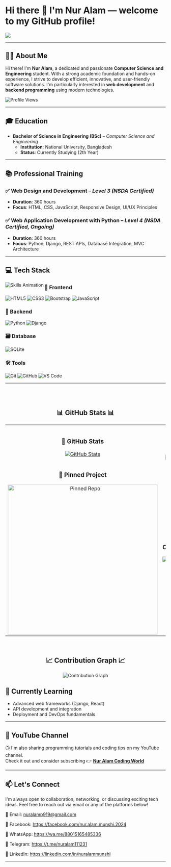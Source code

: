 # Hi there 👋 I'm Nur Alam — welcome to my GitHub profile!

<!-- Typing SVG Animation -->
<p align="left">
  <img src="https://readme-typing-svg.herokuapp.com?font=Fira+Code&size=22&duration=3000&pause=1000&color=00F57F&width=500&lines=🤩+I+am+a+Web+Designer;🤩+I+am+a+Web+Developer;🤩+I+am+a+Full+Stack+Developer;🤩+Love+Coding+and+Designing;🤩+Love+Teaching+Others;💪+Hard+Worker" />
</p>


---

## 🧑‍💻 About Me

Hi there! I'm **Nur Alam**, a dedicated and passionate **Computer Science and Engineering** student. With a strong academic foundation and hands-on experience, I strive to develop efficient, innovative, and user-friendly software solutions. I'm particularly interested in **web development** and **backend programming** using modern technologies.
<!-- Profile View Counter -->
<p align="left">
  <img src="https://komarev.com/ghpvc/?username=nuralammunshi&label=Profile%20views&color=770677&style=for-the-badge&logo=star" alt="Profile Views" />
</p>


---


## 🎓 Education

- **Bachelor of Science in Engineering (BSc)** – *Computer Science and Engineering*  
  - **Institution**: National University, Bangladesh  
  - **Status**: Currently Studying (2th Year)

---

## 📚 Professional Training

### ✅ Web Design and Development – *Level 3 (NSDA Certified)*  
- **Duration**: 360 hours  
- **Focus**: HTML, CSS, JavaScript, Responsive Design, UI/UX Principles

### ✅ Web Application Development with Python – *Level 4 (NSDA Certified, Ongoing)*  
- **Duration**: 360 hours  
- **Focus**: Python, Django, REST APIs, Database Integration, MVC Architecture

---

## 💻 Tech Stack


<picture>
  <source media="(prefers-color-scheme: dark)" srcset="./Skills_Animation_Dark.gif">
  <source media="(prefers-color-scheme: light)" srcset="./Skills_Animation_White.gif">
  <img align="left" alt="Skills Animation" src="./Skills_Animation_White.gif">
</picture>

### 🚀 Frontend
![HTML5](https://img.shields.io/badge/HTML5-E34F26?style=for-the-badge&logo=html5&logoColor=white)
![CSS3](https://img.shields.io/badge/CSS3-1572B6?style=for-the-badge&logo=css3&logoColor=white)
![Bootstrap](https://img.shields.io/badge/Bootstrap-7952B3?style=for-the-badge&logo=bootstrap&logoColor=white)
![JavaScript](https://img.shields.io/badge/JavaScript-F7DF1E?style=for-the-badge&logo=javascript&logoColor=black)

### 🧠 Backend
![Python](https://img.shields.io/badge/Python-3776AB?style=for-the-badge&logo=python&logoColor=white)
![Django](https://img.shields.io/badge/Django-092E20?style=for-the-badge&logo=django&logoColor=white)

### 🗃️ Database
![SQLite](https://img.shields.io/badge/SQLite-003B57?style=for-the-badge&logo=sqlite&logoColor=white)

### 🛠️ Tools
![Git](https://img.shields.io/badge/Git-F05032?style=for-the-badge&logo=git&logoColor=white)
![GitHub](https://img.shields.io/badge/GitHub-181717?style=for-the-badge&logo=github&logoColor=white)
![VS Code](https://img.shields.io/badge/VSCode-007ACC?style=for-the-badge&logo=visual-studio-code&logoColor=white)


---
<br><br>
<!-- GitHub Stats -->
<h2 align="center">📊 GitHub Stats 📊</h2>

<table width="100%">
  <tr>
    <td width="50%" align="center">
      <h3><strong>🚀 GitHub Stats</strong></h3>
      <a href="https://github.com/nuralammunshi">
        <img src="https://github-readme-stats.vercel.app/api?username=nuralammunshi&show_icons=true&theme=nightowl&bg_color=0,000000,441350&title_color=c56a90&text_color=ffffff" alt="GitHub Stats" />
      </a>
    </td>
    <td width="50%" align="center">
      <h3><strong>🔥 Streak Stats</strong></h3>
      <a href="https://github.com/nuralammunshi">
        <img src="https://streak-stats.demolab.com?user=nuralammunshi&theme=nightowl&background=0,000000,441350&fire=ffeb95&ring=ffeb95&sideNums=ffffff&sideLabels=ffffff&dates=c56a90&currStreakNum=ffffff" alt="Streak Stats" />
      </a>
    </td>
  </tr>

  <tr>
    <td align="center">
      <h3><strong>📌 Pinned Project</strong></h3>
      <a href="https://github.com/nuralammunshi/your-project-repo-name">
        <img width="470" src="https://github-readme-stats.vercel.app/api/pin/?username=nuralammunshi&repo=your-project-repo-name&theme=nightowl&show_owner=true&bg_color=0,000000,441350&title_color=c56a90&text_color=ffffff" alt="Pinned Repo" />
      </a>
    </td>
    <td align="center">
      <h3><strong>🌟 Top Contributions</strong></h3>
      <a href="https://github.com/nuralammunshi">
        <img src="https://github-contributor-stats.vercel.app/api?username=nuralammunshi&limit=2&theme=nightowl&combine_all_yearly_contributions=false&bg_color=0,000000,441350&title_color=c56a90&text_color=ffffff" alt="Top Contributions" />
      </a>
    </td>
  </tr>
</table>

<br/>

<!-- Contribution Graph -->
<h2 align="center">📈 Contribution Graph 📈</h2>
<div align="center">
  <img src="https://github-readme-activity-graph.vercel.app/graph?username=nuralammunshi&bg_color=220a28&color=ffffff&line=c56a90&point=ffeb95&area=false&hide_border=false" alt="Contribution Graph">
</div>

<!-- Animation GIF or SVG -->





## 🌱 Currently Learning

- Advanced web frameworks (Django, React)  
- API development and integration  
- Deployment and DevOps fundamentals

---

## 🎥 YouTube Channel

📺 I'm also sharing programming tutorials and coding tips on my YouTube channel.  
Check it out and consider subscribing 👉 [**Nur Alam Coding World**](https://www.youtube.com/@NurAlamCodingWord)

---

## 📫 Let's Connect
I'm always open to collaboration, networking, or discussing exciting tech ideas.
Feel free to reach out via email or any of the platforms below!

📧 Email: nuralamp919@gmail.com

📘 Facebook: https://facebook.com/nur.alam.munshi.2024

💬 WhatsApp: https://wa.me/88015165485336 

📲 Telegram: https://t.me/nuralam111231

🔗 LinkedIn: https://linkedin.com/in/nuralammunshi







---
